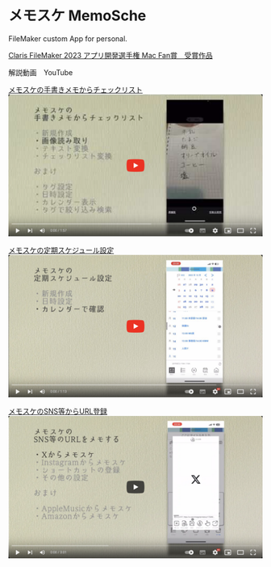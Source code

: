 # メモスケ MemoSche
FileMaker custom App for personal.

[Claris FileMaker 2023 アプリ開発選手権
Mac Fan賞　受賞作品](https://content.claris.com/fmchampionship2023?utm_source=twitter&utm_medium=social+media&utm_campaign=FileMaker-championship-2023)

解説動画　YouTube

[メモスケの手書きメモからチェックリスト](https://youtu.be/Ali4CysvZ-k)
[![メモスケの手書きメモからチェックリスト](https://github.com/takeshi0206/MemoSche/blob/56bba1ba2f86da485b84f7c568a476da70ddf503/%E3%82%B9%E3%82%AF%E3%83%AA%E3%83%BC%E3%83%B3%E3%82%B7%E3%83%A7%E3%83%83%E3%83%88%202024-03-02%200.09.42.png)](https://youtu.be/Ali4CysvZ-k)

[メモスケの定期スケジュール設定](https://youtu.be/XswQlLXgZe4)
[![メモスケの定期スケジュール設定](https://github.com/takeshi0206/MemoSche/blob/e090753878a06f152390e642de47ef7ecc7818b7/%E3%82%B9%E3%82%AF%E3%83%AA%E3%83%BC%E3%83%B3%E3%82%B7%E3%83%A7%E3%83%83%E3%83%88%202024-03-02%200.07.46.png)](https://youtu.be/XswQlLXgZe4)


[メモスケのSNS等からURL登録](https://youtu.be/IUQo8F6L3Kg)
[![メモスケのSNS等からURL登録](https://github.com/takeshi0206/MemoSche/blob/e6576ecc37a57fc73ca72bba692a4d18222c2ea3/%E3%82%B9%E3%82%AF%E3%83%AA%E3%83%BC%E3%83%B3%E3%82%B7%E3%83%A7%E3%83%83%E3%83%88%202024-03-02%200.01.53.png)](https://youtu.be/IUQo8F6L3Kg)

